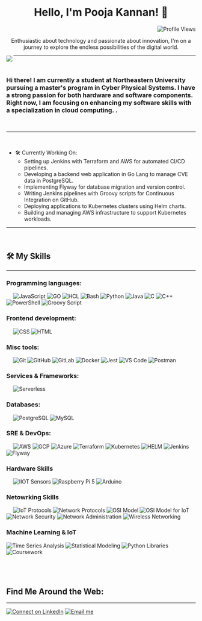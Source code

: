 <h1 align="center">Hello, I'm Pooja Kannan! 👋</h1>

<p align="right">
  <img src="https://komarev.com/ghpvc/?username=poojapk0605&label=Profile%20views&color=0e75b6&style=flat" alt="Profile Views">
</p>



<p align="center">Enthusiastic about technology and passionate about innovation, I'm on a journey to explore the endless possibilities of the digital world.</p>
<img src="https://raw.githubusercontent.com/poojapk0605/github_forked/main/iot.png" align="left">

-------------------
&emsp;
<h3 align="left"> Hi there! I am currently a student at Northeastern University pursuing a master's program in Cyber Physical Systems. I have a strong passion for both hardware and software components. Right now, I am focusing on enhancing my software skills with a specialization in cloud computing.
.</h3>
&emsp;

-------------------
&emsp;
- 🛠️ Currently Working On:
  - Setting up Jenkins with Terraform and AWS for automated CI/CD pipelines.
  - Developing a backend web application in Go Lang to manage CVE data in PostgreSQL.
  - Implementing Flyway for database migration and version control.
  - Writing Jenkins pipelines with Groovy scripts for Continuous Integration on GitHub.
  - Deploying applications to Kubernetes clusters using Helm charts.
  - Building and managing AWS infrastructure to support Kubernetes workloads.
&emsp;

-------------------

&emsp;

## 🛠️ My Skills
-------------------
### Programming languages:
&emsp;
![JavaScript](https://img.shields.io/badge/-JavaScript-000?&logo=JavaScript)
![GO](https://img.shields.io/badge/-GO-000?&logo=Go)
![HCL](https://img.shields.io/badge/-HCL-000?&logo=HCL)
![Bash](https://img.shields.io/badge/-Bash-000?&logo=GNU-Bash)
![Python](https://img.shields.io/badge/-Python-000?&logo=Python)
![Java](https://img.shields.io/badge/-Java-007396?logo=Java&logoColor=white)
![C](https://img.shields.io/badge/-C-A8B9CC?logo=C&logoColor=white)
![C++](https://img.shields.io/badge/-C++-00599C?logo=C%2B%2B&logoColor=white)
![PowerShell](https://img.shields.io/badge/-PowerShell-5391FE?logo=powershell&logoColor=white)
![Groovy Script](https://img.shields.io/badge/-Groovy%20Script-000?logo=apache-groovy&logoColor=white)

### Frontend development:
&emsp;
![CSS](https://img.shields.io/badge/-CSS-000?&logo=CSS3)
![HTML](https://img.shields.io/badge/-HTML-000?&logo=HTML5)

### Misc tools:
&emsp;
![Git](https://img.shields.io/badge/-Git-000?&logo=Git)
![GitHub](https://img.shields.io/badge/-GitHub-000?&logo=GitHub)
![GitLab](https://img.shields.io/badge/-GitLab-000?&logo=GitLab)
![Docker](https://img.shields.io/badge/-Docker-000?&logo=Docker)
![Jest](https://img.shields.io/badge/-Jest-000?&logo=Jest)
![VS Code](https://img.shields.io/badge/-VS%20Code-000?&logo=Visual-Studio-Code)
![Postman](https://img.shields.io/badge/-Postman-000?&logo=Postman)

### Services & Frameworks: 
&emsp;
![Serverless](https://img.shields.io/badge/-Serverless-000?&logo=Serverless)


### Databases:
&emsp;
![PostgreSQL](https://img.shields.io/badge/-PostgreSQL-000?&logo=PostgreSQL)
![MySQL](https://img.shields.io/badge/-MySQL-000?&logo=MySQL)

### SRE & DevOps:
&emsp;
![AWS](https://img.shields.io/badge/-AWS-000?&logo=Amazon-AWS)
![GCP](https://img.shields.io/badge/-GCP-4285F4?logo=google-cloud&logoColor=white)
![Azure](https://img.shields.io/badge/-Azure-000?&logo=Microsoft-Azure)
![Terraform](https://img.shields.io/badge/-Terraform-000?&logo=Terraform)
![Kubernetes](https://img.shields.io/badge/-Kubernetes-000?&logo=Kubernetes)
![HELM](https://img.shields.io/badge/-HELM-277A9F?logo=kubernetes&logoColor=white)
![Jenkins](https://img.shields.io/badge/-Jenkins-D24939?logo=jenkins&logoColor=white)
![Flyway](https://img.shields.io/badge/-Flyway-0769AD?logo=flyway&logoColor=white)


### Hardware Skills
&emsp;
![IIOT Sensors](https://img.shields.io/badge/-IIOT%20Sensors-00CED1?logo=internet-of-things&logoColor=white)
![Raspberry Pi 5](https://img.shields.io/badge/-Raspberry%20Pi%205-A22846?logo=raspberry-pi)
![Arduino](https://img.shields.io/badge/-Arduino-00979D?logo=arduino&logoColor=white)

### Netowrking Skills
&emsp;
![IoT Protocols](https://img.shields.io/badge/-IoT%20Protocols-00CED1?logo=internet-of-things&logoColor=white)
![Network Protocols](https://img.shields.io/badge/-Network%20Protocols-4682B4?logo=network-protocols&logoColor=white)
![OSI Model](https://img.shields.io/badge/-OSI%20Model-4682B4?logo=protocols&logoColor=white)
![OSI Model for IoT](https://img.shields.io/badge/-OSI%20Model%20for%20IoT-00CED1?logo=internet-of-things&logoColor=white)
![Network Security](https://img.shields.io/badge/-Network%20Security-FF4500?logo=security&logoColor=white)
![Network Administration](https://img.shields.io/badge/-Network%20Administration-32CD32?logo=administration&logoColor=white)
![Wireless Networking](https://img.shields.io/badge/-Wireless%20Networking-FFD700?logo=wireless&logoColor=white)
&emsp;

### Machine Learning & IoT
![Time Series Analysis](https://img.shields.io/badge/Time%20Series%20Analysis-Machine%20Learning-blue)
![Statistical Modeling](https://img.shields.io/badge/Statistical%20Modeling-Time%20Series-yellow)
![Python Libraries](https://img.shields.io/badge/Python%20Libraries-Pandas%2C%20NumPy%2C%20Scikit--Learn%2C%20Statsmodels-green)
![Coursework](https://img.shields.io/badge/Coursework-Machine%20Learning%20%28Time%20Series%29-orange)

  &emsp;
-------------------  
## Find Me Around the Web:

-------------------
[![Connect on LinkedIn](https://img.shields.io/badge/LinkedIn-0e76a8?style=for-the-badge&logo=linkedin&logoColor=white)](https://www.linkedin.com/in/poojakannanpk/)
[![Email me](https://img.shields.io/badge/Email-ff9800?style=for-the-badge&logo=gmail&logoColor=white)](mailto:poojahusky@gmail.com)




  

